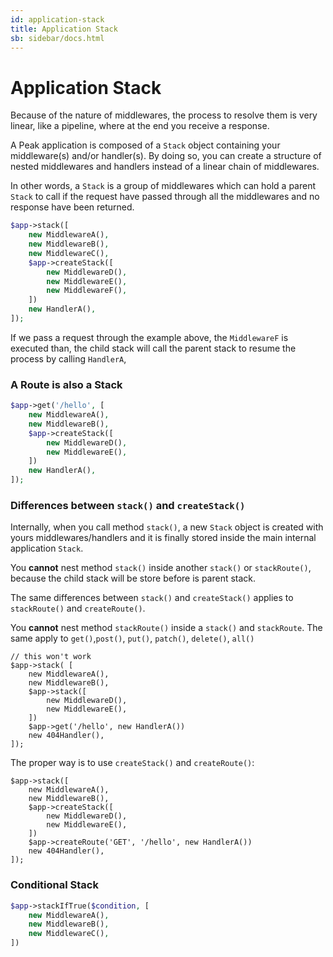 ```yaml
---
id: application-stack
title: Application Stack
sb: sidebar/docs.html
---
```


# Application Stack

Because of the nature of middlewares, the process to resolve them is very linear, like a pipeline, where at the end you receive a response. 

A Peak application is composed of a ``Stack`` object containing your middleware(s) and/or handler(s). By doing so, you can create a structure of nested middlewares and handlers instead of a linear chain of middlewares.

In other words, a ``Stack`` is a group of middlewares which can hold a parent ``Stack`` to call if the request have passed through all the middlewares and no response have been returned.

```php
$app->stack([
    new MiddlewareA(),
    new MiddlewareB(),
    new MiddlewareC(),
    $app->createStack([
        new MiddlewareD(),
        new MiddlewareE(),
        new MiddlewareF(),
    ])
    new HandlerA(),
]);
```

If we pass a request through the example above, the ``MiddlewareF`` is executed than, the child stack will call the parent stack to resume the process by calling ``HandlerA``, 


### A Route is also a Stack

```php
$app->get('/hello', [
    new MiddlewareA(),
    new MiddlewareB(),
    $app->createStack([
        new MiddlewareD(),
        new MiddlewareE(),
    ])
    new HandlerA(),
]);
```

### Differences between ``stack()`` and ``createStack()``

Internally, when you call method ``stack()``, a new ``Stack`` object is created with yours middlewares/handlers and it is finally stored inside the main internal application ``Stack``. 

You **cannot** nest method ``stack()`` inside another ``stack()`` or ``stackRoute()``, because the child stack will be store before is parent stack.

The same differences between ``stack()`` and ``createStack()`` applies to ``stackRoute()`` and ``createRoute()``.

You **cannot** nest method ``stackRoute()`` inside a ``stack()`` and ``stackRoute``. The same apply to ``get()``,``post()``, ``put()``, ``patch()``, ``delete()``, ``all()``

```
// this won't work
$app->stack( [
    new MiddlewareA(),
    new MiddlewareB(),
    $app->stack([
        new MiddlewareD(),
        new MiddlewareE(),
    ])
    $app->get('/hello', new HandlerA())
    new 404Handler(),
]);
```

The proper way is to use ``createStack()`` and ``createRoute()``:

```
$app->stack([
    new MiddlewareA(),
    new MiddlewareB(),
    $app->createStack([
        new MiddlewareD(),
        new MiddlewareE(),
    ])
    $app->createRoute('GET', '/hello', new HandlerA())
    new 404Handler(),
]);
```


### Conditional Stack

```php
$app->stackIfTrue($condition, [
    new MiddlewareA(),
    new MiddlewareB(),
    new MiddlewareC(),
])
```